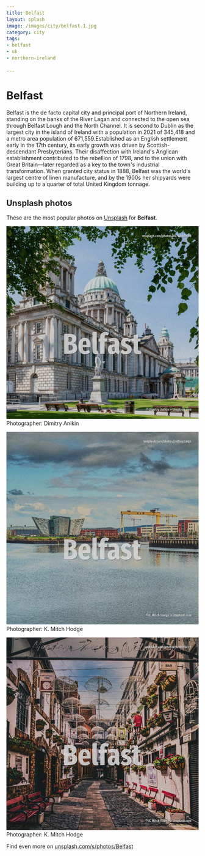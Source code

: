 ```yaml
---
title: Belfast
layout: splash
image: /images/city/belfast.1.jpg
category: city
tags:
- belfast
- uk
- northern-ireland

---
```

# Belfast

Belfast  is the de facto capital city and principal port of Northern Ireland, standing on the banks  of the River Lagan and connected to the open sea through Belfast Lough and the North Channel. It is second to Dublin as the largest city in the island of Ireland with a population in 2021 of  345,418 and a metro area population of 671,559.Established as an English settlement early in the  17th century, its early growth was driven by Scottish-descendant Presbyterians. Their disaffection with Ireland's Anglican establishment contributed to the rebellion of 1798, and  to the union with Great Britain—later regarded as a key to the town's industrial transformation. When granted city status in 1888, Belfast was the world's largest centre of linen manufacture, and  by the 1900s her shipyards were building up to a quarter of total United Kingdom tonnage.  

 
## Unsplash photos
These are the most popular photos on [Unsplash](https://unsplash.com) for **Belfast**.
 
![Belfast](/images/city/belfast.1.jpg)
Photographer:  Dimitry Anikin
 
![Belfast](/images/city/belfast.2.jpg)
Photographer:  K. Mitch Hodge
 
![Belfast](/images/city/belfast.3.jpg)
Photographer:  K. Mitch Hodge
 
Find even more on [unsplash.com/s/photos/Belfast](https://unsplash.com/s/photos/Belfast)
 
